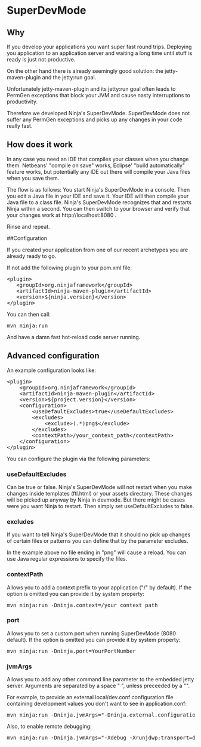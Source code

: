 # SuperDevMode

## Why 

If you develop your applications you want super fast round trips. Deploying
you application to an application server and waiting a long time until stuff
is ready is just not productive.

On the other hand there is already seemingly good solution: the jetty-maven-plugin and
the jetty:run goal.

Unfortunately jetty-maven-plugin and its jetty:run goal often leads to PermGen 
exceptions that block your JVM and cause nasty interruptions to productivity.

Therefore we developed Ninja's SuperDevMode. SuperDevMode does not suffer
any PermGen exceptions and picks up any changes in your code really fast.


## How does it work

In any case you need an IDE that compiles your classes when you change them.
Netbeans' "compile on save" works, Eclipse' "build automatically" feature works, but
potentially any IDE out there will compile your Java files when you save them.

The flow is as follows: You start Ninja's SuperDevMode in a console. Then you
edit a Java file in your IDE and save it. Your IDE will then compile
your Java file to a class file. Ninja's SuperDevMode recognizes that and
restarts Ninja within a second. You can then switch to your browser and
verify that your changes work at http://localhost:8080 .

Rinse and repeat.

##Configuration

If you created your application from one of our recent archetypes you
are already ready to go.

If not add the following plugin to your pom.xml file:

<pre class="prettyprint">
&lt;plugin&gt;
   &lt;groupId&gt;org.ninjaframework&lt;/groupId&gt;
   &lt;artifactId&gt;ninja-maven-plugin&lt;/artifactId&gt;
   &lt;version&gt;${ninja.version}&lt;/version&gt;
&lt;/plugin&gt;  
</pre>

You can then call:

<pre class="prettyprint">
mvn ninja:run
</pre>

And have a damn fast hot-reload code server running.


## Advanced configuration

An example configuration looks like:

<pre class="prettyprint">
&lt;plugin&gt;
    &lt;groupId&gt;org.ninjaframework&lt;/groupId&gt;
    &lt;artifactId&gt;ninja-maven-plugin&lt;/artifactId&gt;
    &lt;version&gt;${project.version}&lt;/version&gt;
    &lt;configuration&gt;
        &lt;useDefaultExcludes&gt;true&lt;/useDefaultExcludes&gt;
        &lt;excludes&gt;
            &lt;exclude&gt;(.*)png$&lt;/exclude&gt;
        &lt;/excludes&gt;
        &lt;contextPath&gt;/your_context_path&lt;/contextPath&gt;
    &lt;/configuration&gt;
&lt;/plugin&gt;
</pre>

You can configure the plugin via the following parameters:
 
### useDefaultExcludes

Can be true or false. Ninja's SuperDevMode will not restart when
you make changes inside templates (ftl.html) or your assets directory. These changes
will be picked up anyway by Ninja in devmode. But there might be cases were
you want Ninja to restart. Then simply set useDefaultExcludes to false.

### excludes

If you want to tell Ninja's SuperDevMode that it should no pick up changes
of certain files or patterns you can define that by the parameter excludes.

In the example above no file ending in "png" will cause a reload. You can
use Java regular expressions to specify the files.

### contextPath

Allows you to add a context prefix to your application ("/" by default).
If the option is omitted you can provide it by system property:

<pre class="prettyprint">
mvn ninja:run -Dninja.context=/your_context_path
</pre>

### port

Allows you to set a custom port when running SuperDevMode (8080 default).
If the option is omitted you can provide it by system property:

<pre class="prettyprint">
mvn ninja:run -Dninja.port=YourPortNumber
</pre>

### jvmArgs

Allows you to add any other command line parameter to the embedded jetty server.
Arguments are separated by a space " ", unless preceeded by a "\".

For example, to provide an external local/dev.conf configuration file containing
development values you don't want to see in application.conf:

<pre class="prettyprint">
mvn ninja:run -Dninja.jvmArgs="-Dninja.external.configuration=local/dev.conf" -Dninja.watchDirs=local
</pre>

Also, to enable remote debugging:

<pre class="prettyprint">
mvn ninja:run -Dninja.jvmArgs="-Xdebug -Xrunjdwp:transport=dt_socket,server=y,suspend=n,address=8000"
</pre>

